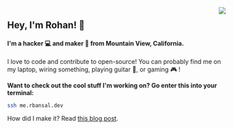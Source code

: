 <a href="#">
<img align="right" src="https://github-readme-stats.vercel.app/api?username=rohan-bansal&show_icons=true&hide_border=true&count_private=true&theme=dracula&hide=issues">
</a>

## Hey, I'm Rohan! 👋

#### I'm a hacker 💻 and maker :hammer: from Mountain View, California. 


I love to code and contribute to open-source! You can probably find me on my laptop, wiring something, playing guitar :guitar:, or gaming :video_game: !

**Want to check out the cool stuff I'm working on? Go enter this into your terminal:**
```bash
ssh me.rbansal.dev
```
How did I make it? Read [this blog post](https://blog.rbansal.dev/2021/01/05/Building-a-Custom-SSH-Server-in-Golang-Dragons/).
